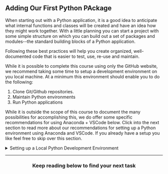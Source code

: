 ## Adding Our First Python PAckage
When starting out with a Python application, it is a good idea to anticipate what internal functions and classes will be created and have an idea how they might work together.  With a little planning you can start a project with some simple structure on which you can build out a set of packages and modules--the standard building blocks of a Python application.

Following these best practices will help you create organized, well-documented code that is easier to test, use, re-use and maintain.

While it is possible to complete this course using only the GitHub website, we recommend taking some time to setup a development environment on you local machine.  At a minimum this environment should enable you to do the following:  
1. Clone Git/Github repositories.
2. Maintain Python environments
3. Run Python applications

</details>

While it is outside the scope of this course to document the many possibilities for accomplishing this, we do offer some specific recommendations for using Anaconda + VSCode below. Click into the next section to read more about our recommendations for setting up a Python environment using Anaconda and VSCode.  If you already have a setup you like feel free to skip over this section.

<details><summary>Setting up a Local Python Development Environment</summary>

Using a virtual environment that encapsulates the Python version and all of the required libraries (plus their versions) needed by your application is a standard best practice.  A virtual environment is from any system-wide python install.   Virtual environments are fairly easy to maintain and help developers both track dependencies and users avoid version collisions.

#### System Recommendations

Setting up a local development environment using either Windows, Mac OS or Linux will allow you to develop run and test applications locally before committing to your project repository.  We recommend trying the Anaconda Python distribution and the VSCode text editor. 

#### VSCode

[VSCode](https://code.visualstudio.com/) is a popular open source text editor with many qualities of an IDE.  Text highlighting, auto-complete and many many other extensions make it a powerful development platform.  also included is an integrated terminal that can be used to run test maintain virtual environments and much more.

#### Anaconda

[Anaconda](https://www.anaconda.com/) is an open source Python distribution and package management system.  Follow the instructions [here](https://docs.anaconda.com/anaconda/user-guide/getting-started/) to install Anaconda to your system.

On a Mac, Linux or Windows WSL system with either Anaconda or miniconda installed, running the following command from the terminal will activate the default conda environment:
```
$ source ~/anaconda3/bin/activate
```
Usually if all went well you will see an indication that you have entered the "base" conda environment in `(base)` being prepended to you command prompt. 


<hr>
</details>

<hr>
<h3 align="center">Keep reading below to find your next task</h3>
